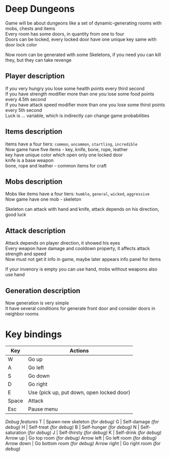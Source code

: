 # Deep Dungeons

Game will be about dungeons like a set of dynamic-generating rooms with mobs, chests and items  
Every room has some doors, in quantity from one to four  
Doors can be locked, every locked door have one unique key same with door lock color  

Now room can be generated with some Skeletons, if you need you can kill they, but they can take revenge

## Player description  

If you very hungry you lose some health points every third second  
If you have strength modifier more than one you lose some food points every 4.5th second  
If you have attack speed modifier more than one you lose some thirst points every 5th second  
Luck is ... variable, which is indirectly can change game probabilities  

## Items description

Items have a four tiers: `common`, `uncommon`, `startling`, `incredible`  
Now game have five items - key, knife, bone, rope, leather  
key have unique color which open only one locked door  
knife is a base weapon  
bone, rope and leather - common items for craft  

## Mobs description

Mobs like items have a four tiers: `humble`, `general`, `wicked`, `aggressive`  
Now game have one mob - skeleton

Skeleton can attack with hand and knife, attack depends on his direction, good luck

## Attack description

Attack depends on player direction, it showed his eyes  
Every weapon have damage and cooldown property, it affects attack strength and speed  
Now must not get it info in game, maybe later appears info panel for items

If your invenory is empty you can use hand, mobs without weapons also use hand  

## Generation description

Now generation is very simple  
It have several conditions for generate front door and consider doors in neighbor rooms  

# Key bindings

Key  | Actions
------------- | -------------
W  | Go up
A  | Go left
S  | Go down
D  | Go right
E  | Use (pick up, put down, open locked door)
Space  | Attack
Esc | Pause menu
*Debug features*
T  | Spawn new skeleton *(for debug)*
G  | Self-damage *(for debug)*
H  | Self-treat *(for debug)*
B  | Self-hunger *(for debug)*
N  | Self-saturation *(for debug)*
J  | Self-thirsty *(for debug)*
K  | Self-drink *(for debug)*
Arrow up | Go top room *(for debug)*
Arrow left | Go left room *(for debug)*
Arrow down | Go bottom room *(for debug)*
Arrow  right | Go right room *(for debug)*